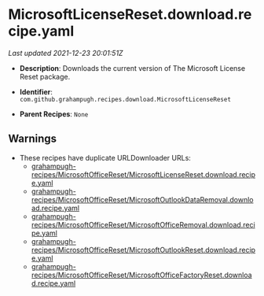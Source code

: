 # MicrosoftLicenseReset.download.recipe.yaml

_Last updated 2021-12-23 20:01:51Z_

- **Description**: Downloads the current version of The Microsoft License Reset package.

- **Identifier**: `com.github.grahampugh.recipes.download.MicrosoftLicenseReset`

- **Parent Recipes**: `None`


## Warnings

- These recipes have duplicate URLDownloader URLs:
    - [grahampugh-recipes/MicrosoftOfficeReset/MicrosoftLicenseReset.download.recipe.yaml](/autopkg-dupe-tracker/grahampugh-recipes/MicrosoftOfficeReset/MicrosoftLicenseReset.download.recipe.yaml)
    - [grahampugh-recipes/MicrosoftOfficeReset/MicrosoftOutlookDataRemoval.download.recipe.yaml](/autopkg-dupe-tracker/grahampugh-recipes/MicrosoftOfficeReset/MicrosoftOutlookDataRemoval.download.recipe.yaml)
    - [grahampugh-recipes/MicrosoftOfficeReset/MicrosoftOfficeRemoval.download.recipe.yaml](/autopkg-dupe-tracker/grahampugh-recipes/MicrosoftOfficeReset/MicrosoftOfficeRemoval.download.recipe.yaml)
    - [grahampugh-recipes/MicrosoftOfficeReset/MicrosoftOutlookReset.download.recipe.yaml](/autopkg-dupe-tracker/grahampugh-recipes/MicrosoftOfficeReset/MicrosoftOutlookReset.download.recipe.yaml)
    - [grahampugh-recipes/MicrosoftOfficeReset/MicrosoftOfficeFactoryReset.download.recipe.yaml](/autopkg-dupe-tracker/grahampugh-recipes/MicrosoftOfficeReset/MicrosoftOfficeFactoryReset.download.recipe.yaml)